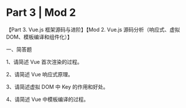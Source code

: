 # Part 3 | Mod 2

【Part 3. Vue.js 框架源码与进阶】【Mod 2. Vue.js 源码分析（响应式、虚拟 DOM、模板编译和组件化）】

一、简答题

1、请简述 Vue 首次渲染的过程。

2、请简述 Vue 响应式原理。

3、请简述虚拟 DOM 中 Key 的作用和好处。

4、请简述 Vue 中模板编译的过程。
